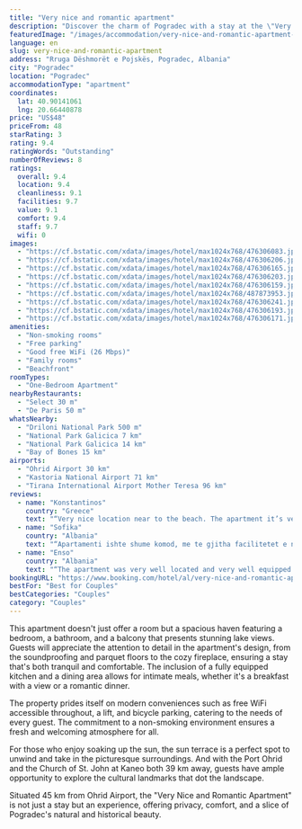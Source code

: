 ```yaml
---
title: "Very nice and romantic apartment"
description: "Discover the charm of Pogradec with a stay at the \"Very Nice and Romantic Apartment,\" a beachfront gem that offers more than just a place to rest."
featuredImage: "/images/accommodation/very-nice-and-romantic-apartment-476306083.jpg"
language: en
slug: very-nice-and-romantic-apartment
address: "Rruga Dëshmorët e Pojskës, Pogradec, Albania"
city: "Pogradec"
location: "Pogradec"
accommodationType: "apartment"
coordinates:
  lat: 40.90141061
  lng: 20.66440878
price: "US$48"
priceFrom: 48
starRating: 3
rating: 9.4
ratingWords: "Outstanding"
numberOfReviews: 8
ratings:
  overall: 9.4
  location: 9.4
  cleanliness: 9.1
  facilities: 9.7
  value: 9.1
  comfort: 9.4
  staff: 9.7
  wifi: 0
images:
  - "https://cf.bstatic.com/xdata/images/hotel/max1024x768/476306083.jpg?k=e79631b18491ba0ab4fbe6dd07b5897ad7a0886644e78d561ee3ab81c6f7321e&o=&hp=1"
  - "https://cf.bstatic.com/xdata/images/hotel/max1024x768/476306206.jpg?k=f76a70206b5709e4e8ce48fa6ea3ad7badfb0bbe1a6db9964f617544fb2e2f05&o=&hp=1"
  - "https://cf.bstatic.com/xdata/images/hotel/max1024x768/476306165.jpg?k=b6552cf5274c24cce2a2bb9206646c4b84d06ab06e698b88b82337a7a2151d22&o=&hp=1"
  - "https://cf.bstatic.com/xdata/images/hotel/max1024x768/476306203.jpg?k=70d99d9f1dc1f5b5bc56ae2149c651598bc4f469c2ba533d08fe132d8346cd81&o=&hp=1"
  - "https://cf.bstatic.com/xdata/images/hotel/max1024x768/476306159.jpg?k=2698df9569e89d2fe71317198473f2a06b724753d050705abfda81cadc93683b&o=&hp=1"
  - "https://cf.bstatic.com/xdata/images/hotel/max1024x768/487873953.jpg?k=1d24a652ee6cfc0a0dbc81db24ec9d8edec4a6f8d0e08069654a481fb54ba4f8&o=&hp=1"
  - "https://cf.bstatic.com/xdata/images/hotel/max1024x768/476306241.jpg?k=40da3db661e4d698675650e9e7a308523c2cda7cec215fb8e44122c2af4fc299&o=&hp=1"
  - "https://cf.bstatic.com/xdata/images/hotel/max1024x768/476306193.jpg?k=b91a18ac7f14ea24daefc6d23ef7385924d540069b314e878876b6a426e710fb&o=&hp=1"
  - "https://cf.bstatic.com/xdata/images/hotel/max1024x768/476306171.jpg?k=7219efb42b412102e278d183e88c1217d14313aaaeb4c95bcc45cec49b1931a2&o=&hp=1"
amenities:
  - "Non-smoking rooms"
  - "Free parking"
  - "Good free WiFi (26 Mbps)"
  - "Family rooms"
  - "Beachfront"
roomTypes:
  - "One-Bedroom Apartment"
nearbyRestaurants:
  - "Select 30 m"
  - "De Paris 50 m"
whatsNearby:
  - "Driloni National Park 500 m"
  - "National Park Galicica 7 km"
  - "National Park Galicica 14 km"
  - "Bay of Bones 15 km"
airports:
  - "Ohrid Airport 30 km"
  - "Kastoria National Airport 71 km"
  - "Tirana International Airport Mother Teresa 96 km"
reviews:
  - name: "Konstantinos"
    country: "Greece"
    text: "“Very nice location near to the beach. The apartment it’s very comfortable with all the amenities that someone need . The communication with the owner was absolutely perfect .”"
  - name: "Sofika"
    country: "Albania"
    text: "“Apartamenti ishte shume komod, me te gjitha facilitetet e nevojshme dhe vendndodhja perfekte.”"
  - name: "Enso"
    country: "Albania"
    text: "“The apartment was very well located and very well equipped with everything we needed.”"
bookingURL: "https://www.booking.com/hotel/al/very-nice-and-romantic-apartment.en-gb.html?aid=8035640"
bestFor: "Best for Couples"
bestCategories: "Couples"
category: "Couples"
---
```


This apartment doesn't just offer a room but a spacious haven featuring a bedroom, a bathroom, and a balcony that presents stunning lake views. Guests will appreciate the attention to detail in the apartment's design, from the soundproofing and parquet floors to the cozy fireplace, ensuring a stay that's both tranquil and comfortable. The inclusion of a fully equipped kitchen and a dining area allows for intimate meals, whether it's a breakfast with a view or a romantic dinner.

The property prides itself on modern conveniences such as free WiFi accessible throughout, a lift, and bicycle parking, catering to the needs of every guest. The commitment to a non-smoking environment ensures a fresh and welcoming atmosphere for all.

For those who enjoy soaking up the sun, the sun terrace is a perfect spot to unwind and take in the picturesque surroundings. And with the Port Ohrid and the Church of St. John at Kaneo both 39 km away, guests have ample opportunity to explore the cultural landmarks that dot the landscape.

Situated 45 km from Ohrid Airport, the "Very Nice and Romantic Apartment" is not just a stay but an experience, offering privacy, comfort, and a slice of Pogradec's natural and historical beauty.